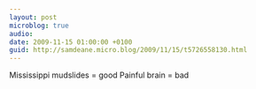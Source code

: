 ```yaml
---
layout: post
microblog: true
audio: 
date: 2009-11-15 01:00:00 +0100
guid: http://samdeane.micro.blog/2009/11/15/t5726558130.html
---
```

Mississippi mudslides = good
Painful brain = bad
